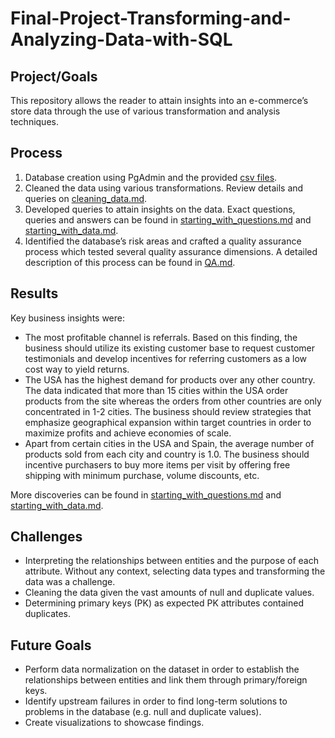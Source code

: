 # Final-Project-Transforming-and-Analyzing-Data-with-SQL

## Project/Goals
This repository allows the reader to attain insights into an e-commerce’s store data through the use of various transformation and analysis techniques.

## Process
1. Database creation using PgAdmin and the provided [csv files](https://drive.google.com/drive/folders/1efDA4oc9w-bTbAvrESdOJpg9u-gEUBhJ).
2. Cleaned the data using various transformations. Review details and queries on [cleaning_data.md](cleaning_data.md).
3. Developed queries to attain insights on the data. Exact questions, queries and answers can be found in [starting_with_questions.md](starting_with_questions.md) and [starting_with_data.md](starting_with_data.md).
4. Identified the database’s risk areas and crafted a quality assurance process which tested several quality assurance dimensions. A detailed description of this process can be found in [QA.md](QA.md).

## Results
Key business insights were: 
* The most profitable channel is referrals. Based on this finding, the business should utilize its existing customer base to request customer testimonials and develop incentives for referring customers as a low cost way to yield returns.
* The USA has the highest demand for products over any other country. The data indicated that more than 15 cities within the USA order products from the site whereas the orders from other countries are only concentrated in 1-2 cities. The business should review strategies that emphasize geographical expansion within target countries in order to maximize profits and achieve economies of scale.
* Apart from certain cities in the USA and Spain, the average number of products sold from each city and country is 1.0. The business should incentive purchasers to buy more items per visit by offering free shipping with minimum purchase, volume discounts, etc.

More discoveries can be found in [starting_with_questions.md](starting_with_questions.md) and [starting_with_data.md](starting_with_data.md).

## Challenges 
* Interpreting the relationships between entities and the purpose of each attribute. Without any context, selecting data types and transforming the data was a challenge.
* Cleaning the data given the vast amounts of null and duplicate values.
* Determining primary keys (PK) as expected PK attributes contained duplicates.

## Future Goals
* Perform data normalization on the dataset in order to establish the relationships between entities and link them through primary/foreign keys.
* Identify upstream failures in order to find long-term solutions to problems in the database (e.g. null and duplicate values).
* Create visualizations to showcase findings.

